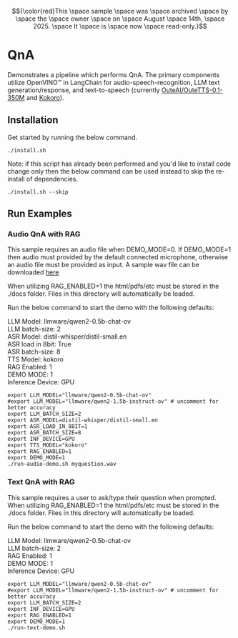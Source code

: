 $${\color{red}This \space sample \space  was \space  archived \space  by \space  the \space  owner \space  on \space  August \space  14th, \space  2025. \space  It \space  is \space  now \space  read-only.}$$


# QnA
Demonstrates a pipeline which performs QnA. The primary components utilize OpenVINO™ in LangChain for audio-speech-recognition, LLM text generation/response, and text-to-speech (currently [OuteAI/OuteTTS-0.1-350M](https://github.com/openvinotoolkit/openvino_notebooks/blob/latest/notebooks/outetts-text-to-speech/outetts-text-to-speech.ipynb) and [Kokoro](https://huggingface.co/hexgrad/Kokoro-82M)).

## Installation

Get started by running the below command.

```
./install.sh
```

Note: if this script has already been performed and you'd like to install code change only then the below command can be used instead to skip the re-install of dependencies.

```
./install.sh --skip
```

## Run Examples

### Audio QnA with RAG

This sample requires an audio file when DEMO_MODE=0. If DEMO_MODE=1 then audio must provided by the default connected microphone, otherwise an audio file must be provided as input. A sample wav file can be downloaded [here](https://github.com/intel/intel-extension-for-transformers/raw/refs/heads/main/intel_extension_for_transformers/neural_chat/assets/audio/sample_2.wav)

When utilizing RAG_ENABLED=1 the html/pdfs/etc must be stored in the ./docs folder. Files in this directory will automatically be loaded.

Run the below command to start the demo with the following defaults:

LLM Model: llmware/qwen2-0.5b-chat-ov<br>
LLM batch-size: 2<br>
ASR Model: distil-whisper/distil-small.en<br>
ASR load in 8bit: True<br>
ASR batch-size: 8<br>
TTS Model: kokoro<br>
RAG Enabled: 1<br>
DEMO MODE: 1<br>
Inference Device: GPU<br>

```
export LLM_MODEL="llmware/qwen2-0.5b-chat-ov"
#export LLM_MODEL="llmware/qwen2-1.5b-instruct-ov" # uncomment for better accuracy
export LLM_BATCH_SIZE=2
export ASR_MODEL=distil-whisper/distil-small.en
export ASR_LOAD_IN_8BIT=1
export ASR_BATCH_SIZE=8
export INF_DEVICE=GPU
export TTS_MODEL="kokoro"
export RAG_ENABLED=1
export DEMO_MODE=1
./run-audio-demo.sh myquestion.wav
```

### Text QnA with RAG

This sample requires a user to ask/type their question when prompted.  When utilizing RAG_ENABLED=1 the html/pdfs/etc must be stored in the ./docs folder. Files in this directory will automatically be loaded.

Run the below command to start the demo with the following defaults:

LLM Model: llmware/qwen2-0.5b-chat-ov<br>
LLM batch-size: 2<br>
RAG Enabled: 1<br>
DEMO MODE: 1<br>
Inference Device: GPU<br>

```
export LLM_MODEL="llmware/qwen2-0.5b-chat-ov"
#export LLM_MODEL="llmware/qwen2-1.5b-instruct-ov" # uncomment for better accuracy
export LLM_BATCH_SIZE=2
export INF_DEVICE=GPU
export RAG_ENABLED=1
export DEMO_MODE=1
./run-text-demo.sh
```

